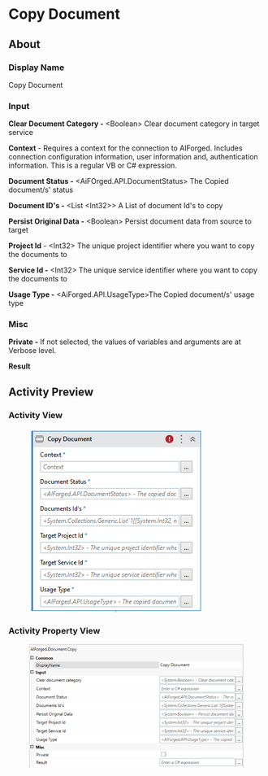 # Copy Document

## About

### Display Name

Copy Document

### Input

**Clear Document Category -** \<Boolean> Clear document category in target service

**Context** - Requires a context for the connection to AIForged. Includes connection configuration information, user information and, authentication information. This is a regular VB or C# expression.

**Document Status -** \<AiFOrged.API.DocumentStatus> The Copied document/s' status

**Document ID's -** \<List \<Int32>> A List of document Id's to copy

**Persist Original Data -** \<Boolean> Persist document data from source to target

**Project Id** - \<Int32> The unique project identifier where you want to copy the documents to

**Service Id -** \<Int32> The unique service identifier where you want to copy the documents to

**Usage Type -** \<AiForged.API.UsageType>The Copied document/s' usage type

### Misc

**Private -** If not selected, the values of variables and arguments are at Verbose level.

**Result**

## Activity Preview

### Activity View

<figure><img src="../../.gitbook/assets/image (111) (1).png" alt=""><figcaption></figcaption></figure>

### Activity Property View

<figure><img src="../../.gitbook/assets/image (43) (2).png" alt=""><figcaption></figcaption></figure>
